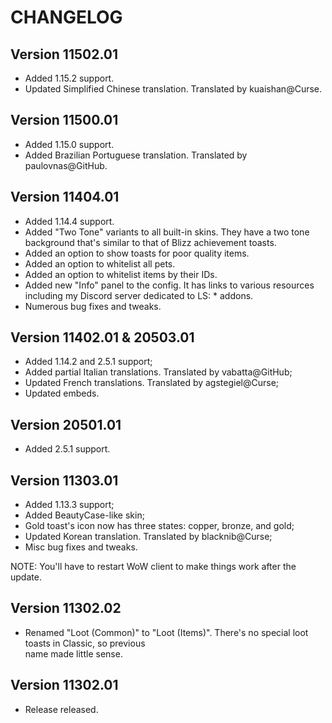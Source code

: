# CHANGELOG

## Version 11502.01

- Added 1.15.2 support.
- Updated Simplified Chinese translation. Translated by kuaishan@Curse.

## Version 11500.01

- Added 1.15.0 support.
- Added Brazilian Portuguese translation. Translated by paulovnas@GitHub.

## Version 11404.01

- Added 1.14.4 support.
- Added "Two Tone" variants to all built-in skins. They have a two tone background that's similar
  to that of Blizz achievement toasts.
- Added an option to show toasts for poor quality items. 
- Added an option to whitelist all pets.
- Added an option to whitelist items by their IDs.
- Added new "Info" panel to the config. It has links to various resources including my Discord
  server dedicated to LS: * addons.
- Numerous bug fixes and tweaks.

## Version 11402.01 & 20503.01

- Added 1.14.2 and 2.5.1 support;
- Added partial Italian translations. Translated by vabatta@GitHub;
- Updated French translations. Translated by agstegiel@Curse;
- Updated embeds.

## Version 20501.01

- Added 2.5.1 support.

## Version 11303.01

- Added 1.13.3 support;
- Added BeautyCase-like skin;
- Gold toast's icon now has three states: copper, bronze, and gold;
- Updated Korean translation. Translated by blacknib@Curse;
- Misc bug fixes and tweaks.

NOTE: You'll have to restart WoW client to make things work after the update.

## Version 11302.02

- Renamed "Loot (Common)" to "Loot (Items)". There's no special loot toasts in Classic, so previous  
  name made little sense.

## Version 11302.01

- Release released.
